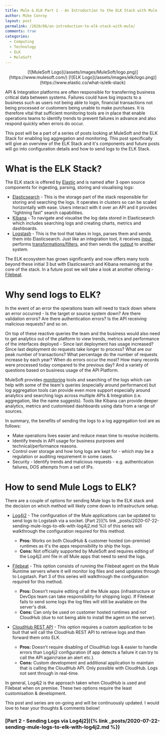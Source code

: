 ```yaml
---
title: Mule & ELK Part 1 - An Introduction to the ELK Stack with Mule
author: Mike Conroy
layout: post
permalink: /2020/06/an-introduction-to-elk-stack-with-mule/
comments: true
categories:
  - Computing
  - Technology
  - ELK
  - MuleSoft
---
```


<div markdown="1" style="text-align: center;">
  [![MuleSoft Logo](/assets/images/MuleSoft/logo.png)](https://www.mulesoft.com/)
  [![ELK Logo](/assets/images/elk/logo.png)](https://www.elastic.co/what-is/elk-stack)
</div>

API & Integration platforms are often responsible for transferring business critical data between systems. Failures could have big impacts to a business such as users not being able to login, financial transactions not being processed or customers being unable to make purchases. It is therefore vital that sufficient monitoring tools are in place that enable operations teams to identify trends to prevent failures in advance and also respond quickly when errors do occur.

This post will be a part of a series of posts looking at MuleSoft and the ELK Stack for enabling log aggregation and monitoring. This post specifically will give an overview of the ELK Stack and it's components and future posts will go into configuration details and how to send logs to the ELK Stack.

# What is the ELK Stack?

The ELK stack is offered by [Elastic](https://www.elastic.co/) and is named after 3 open source components for ingesting, parsing, storing and visualising logs:
* [Elasticsearch](https://www.elastic.co/elasticsearch/) - This is the storage part of the stack responsible for storing and searching the logs. It operates in clusters so can be scaled horizontally with ease. Users interact with it over an API and it provides "lightning fast" search capabilities.
* [Kibana](https://www.elastic.co/kibana/) - To navigate and visualise the log data stored in Elasticsearch which includes searching logs and creating charts, metrics and dashboards.
* [Logstash](https://www.elastic.co/logstash/) - This is the tool that takes in logs, parses them and sends them into Elasticsearch. Just like an integration tool, it receives [input](https://www.elastic.co/guide/en/logstash/current/input-plugins.html), performs [transformations/filters](https://www.elastic.co/guide/en/logstash/current/filter-plugins.html), and then sends the [output](https://www.elastic.co/guide/en/logstash/current/output-plugins.html) to another system.

The ELK ecosystem has grown significantly and now offers many tools beyond these initial 3 but with Elasticsearch and Kibana remaining at the core of the stack. In a future post we will take a look at another offering - [Filebeat](https://www.elastic.co/beats/filebeat).

# Why send logs to ELK?

In the event of an error the operations team will need to track down where an error occurred - Is the target or source system down? Are there validation errors? Are there authentication errors? Is the API receiving malicious requests? and so on.

On top of these reactive queries the team and the business would also need to get analytics out of the platform to view trends, metrics and performance of the interfaces deployed - Since last deployment has usage increased? Since last deployment do requests take longer to process? What are our peak number of transactions? What percentage do the number of requests increase by each year? When do errors occur the most? How many records were processed today compared to the previous day? And a variety of questions based on business usage of the API Platform.

MuleSoft provides [monitoring](https://docs.mulesoft.com/monitoring/) tools and searching of the logs which can help with some of the team's queries (especially around performance) but log aggregation tools can provide even more support especially around analytics and searching logs across multiple APIs & Integration (i.e. aggregation, like the name suggests). Tools like Kibana can provide deeper analytics, metrics and customised dashboards using data from a range of sources.

In summary, the benefits of sending the logs to a log aggregation tool are as follows:

* Make operations lives easier and reduce mean time to resolve incidents.
* Identify trends in API usage for business purposes and technical/performance reasons.
* Control over storage and how long logs are kept for - which may be a regulation or auditing requirement in some cases.
* Security - Identify trends and malicious requests - e.g. authentication failures, DOS attempts from a set of IPs.

# How to send Mule Logs to ELK?
There are a couple of options for sending Mule logs to the ELK stack and the decision on which method will likely come down to infrastructure setup.
* [Log4j2](https://logging.apache.org/log4j/2.x/) - The configuration of the Mule applications can be updated to send logs to Logstash via a socket. [Part 2]({% link _posts/2020-07-22-sending-mule-logs-to-elk-with-log4j2.md %}) of this series will walkthrough the configuration required for this method.
  * **Pros:** Works on both CloudHub & customer hosted (on-premise) runtimes as it's the apps responsibility to ship the logs.
  * **Cons:** Not officially supported by MuleSoft and requires editing of the Log4j2.xml file in *all* Mule apps that need to send the logs.

* [Filebeat](https://www.elastic.co/beats/filebeat) - This option consists of running the Filebeat agent on the Mule Runtime servers where it will monitor log files and send updates through to Logstash. Part 3 of this series will walkthrough the configuration required for this method.
  * **Pros:** Doesn't require editing of all the Mule apps (infrastructure or DevOps team can take responsibility for shipping logs). If Filebeat fails to send some logs the log files will still be available on the server's disk. 
  * **Cons:** Can only be used on customer hosted runtimes and *not* CloudHub (due to not being able to install the agent on the server).

* [CloudHub REST API](https://docs.mulesoft.com/runtime-manager/cloudhub-api) - This option requires a custom application to be buit that will call the CloudHub REST API to retrieve logs and then forward them onto ELK.
  * **Pros:** Doesn't require disabling of CloudHub logs & easier to handle errors than Log4j2 configuration (if app detects a failure it can try to call the API again/raise an alert etc.).
  * **Cons:** Custom development and additional application to maintain that is calling the CloudHub API. Only possible with CloudHub. Logs not sent through in real-time.

In general, Log4j2 is the approach taken when CloudHub is used and Filebeat when on premise. These two options require the least customisation & development.

This post and series are on-going and will be continuously updated. I would love to hear your thoughts & comments below!

### [Part 2 - Sending Logs via Log4j2]({% link _posts/2020-07-22-sending-mule-logs-to-elk-with-log4j2.md %})